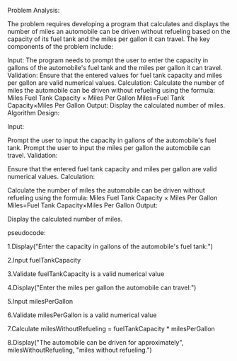 Problem Analysis:

The problem requires developing a program that calculates and displays the number of miles an automobile can be driven without refueling based on the capacity of its fuel tank and the miles per gallon it can travel. The key components of the problem include:

Input: The program needs to prompt the user to enter the capacity in gallons of the automobile's fuel tank and the miles per gallon it can travel. Validation: Ensure that the entered values for fuel tank capacity and miles per gallon are valid numerical values. Calculation: Calculate the number of miles the automobile can be driven without refueling using the formula: Miles
Fuel Tank Capacity × Miles Per Gallon Miles=Fuel Tank Capacity×Miles Per Gallon Output: Display the calculated number of miles. Algorithm Design:

Input:

Prompt the user to input the capacity in gallons of the automobile's fuel tank. Prompt the user to input the miles per gallon the automobile can travel. Validation:

Ensure that the entered fuel tank capacity and miles per gallon are valid numerical values. Calculation:

Calculate the number of miles the automobile can be driven without refueling using the formula: Miles
Fuel Tank Capacity × Miles Per Gallon Miles=Fuel Tank Capacity×Miles Per Gallon Output:

Display the calculated number of miles.

pseudocode:

1.Display("Enter the capacity in gallons of the automobile's fuel tank:")

2.Input fuelTankCapacity

3.Validate fuelTankCapacity is a valid numerical value

4.Display("Enter the miles per gallon the automobile can travel:")

5.Input milesPerGallon

6.Validate milesPerGallon is a valid numerical value

7.Calculate milesWithoutRefueling = fuelTankCapacity * milesPerGallon

8.Display("The automobile can be driven for approximately", milesWithoutRefueling, "miles without refueling.")
